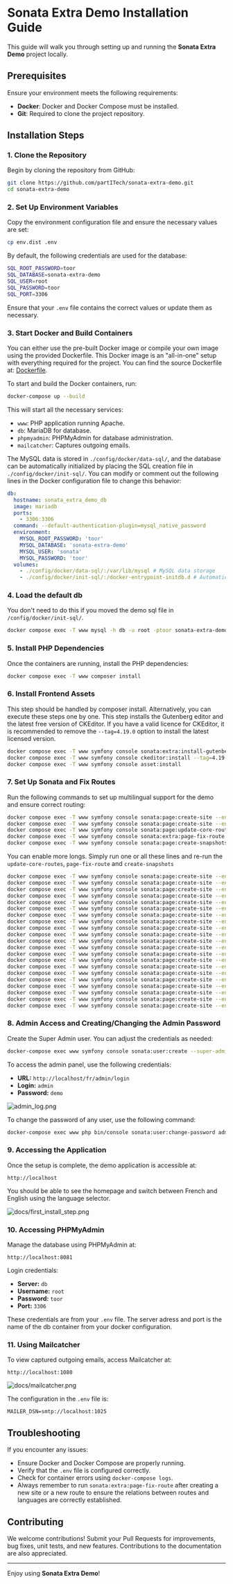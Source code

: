 # Sonata Extra Demo Installation Guide

This guide will walk you through setting up and running the **Sonata Extra Demo** project locally.

## Prerequisites

Ensure your environment meets the following requirements:

- **Docker**: Docker and Docker Compose must be installed.
- **Git**: Required to clone the project repository.

## Installation Steps

### 1. Clone the Repository

Begin by cloning the repository from GitHub:

```bash
git clone https://github.com/partITech/sonata-extra-demo.git
cd sonata-extra-demo
```

### 2. Set Up Environment Variables

Copy the environment configuration file and ensure the necessary values are set:

```bash
cp env.dist .env
```

By default, the following credentials are used for the database:

```bash
SQL_ROOT_PASSWORD=toor
SQL_DATABASE=sonata-extra-demo
SQL_USER=root
SQL_PASSWORD=toor
SQL_PORT=3306
```

Ensure that your `.env` file contains the correct values or update them as necessary.

### 3. Start Docker and Build Containers

You can either use the pre-built Docker image or compile your own image using the provided Dockerfile. This Docker image is an "all-in-one" setup with everything required for the project. You can find the source Dockerfile at: [Dockerfile](https://raw.githubusercontent.com/partITech/docker-apache-php/refs/heads/main/Dockerfile).

To start and build the Docker containers, run:

```bash
docker-compose up --build
```

This will start all the necessary services:
- `www`: PHP application running Apache.
- `db`: MariaDB for database.
- `phpmyadmin`: PHPMyAdmin for database administration.
- `mailcatcher`: Captures outgoing emails.

The MySQL data is stored in `./config/docker/data-sql/`, and the database can be automatically initialized by placing the SQL creation file in `./config/docker/init-sql/`. You can modify or comment out the following lines in the Docker configuration file to change this behavior:

```yaml
db:
  hostname: sonata_extra_demo_db
  image: mariadb
  ports:
    - 3306:3306
  command: --default-authentication-plugin=mysql_native_password
  environment:
    MYSQL_ROOT_PASSWORD: 'toor'
    MYSQL_DATABASE: 'sonata-extra-demo'
    MYSQL_USER: 'sonata'
    MYSQL_PASSWORD: 'toor'
  volumes:
    - ./config/docker/data-sql/:/var/lib/mysql # MySQL data storage
    - ./config/docker/init-sql/:/docker-entrypoint-initdb.d # Automatic database initialization
```

### 4. Load the default db

You don't need to do this if you moved the demo sql file in `/config/docker/init-sql/`.
```bash
docker compose exec -T www mysql -h db -u root -ptoor sonata-extra-demo < sonata-extra-demo.sql

```


### 5. Install PHP Dependencies

Once the containers are running, install the PHP dependencies:

```bash
docker compose exec -T www composer install
```


### 6. Install Frontend Assets

This step should be handled  by composer install. Alternatively, you can execute these steps one by one.
This step installs the Gutenberg editor and the latest free version of CKEditor. If you have a valid licence for CKEditor, it is recommended to remove the `--tag=4.19.0` option to install the latest licensed version.


```bash
docker compose exec -T www symfony console sonata:extra:install-gutenberg
docker compose exec -T www symfony console ckeditor:install --tag=4.19.0
docker compose exec -T www symfony console asset:install
```

### 7. Set Up Sonata and Fix Routes

Run the following commands to set up multilingual support for the demo and ensure correct routing:

```bash
docker compose exec -T www symfony console sonata:page:create-site --enabled --name France --relativePath /fr --host localhost --enabledFrom now --enabledTo 2030-10-18 --locale fr --default --no-confirmation
docker compose exec -T www symfony console sonata:page:create-site --enabled --name English --relativePath /en --host localhost --enabledFrom now --enabledTo 2030-10-18 --locale en --no-confirmation
docker compose exec -T www symfony console sonata:page:update-core-routes
docker compose exec -T www symfony console sonata:extra:page-fix-route
docker compose exec -T www symfony console sonata:page:create-snapshots
```

You can enable more longs. Simply run one or all these lines and re-run the `update-core-routes`, `page-fix-route` and `create-snapshots`

```bash
docker compose exec -T www symfony console sonata:page:create-site --enabled --name France --relativePath /fr --host localhost --enabledFrom now --enabledTo 2030-10-18 --locale fr --default --no-confirmation
docker compose exec -T www symfony console sonata:page:create-site --enabled --name Germany --relativePath /de --host localhost --enabledFrom now --enabledTo 2030-10-18 --locale de --no-confirmation
docker compose exec -T www symfony console sonata:page:create-site --enabled --name Spain --relativePath /es --host localhost --enabledFrom now --enabledTo 2030-10-18 --locale es --no-confirmation
docker compose exec -T www symfony console sonata:page:create-site --enabled --name Italy --relativePath /it --host localhost --enabledFrom now --enabledTo 2030-10-18 --locale it --no-confirmation
docker compose exec -T www symfony console sonata:page:create-site --enabled --name United Kingdom --relativePath /en --host localhost --enabledFrom now --enabledTo 2030-10-18 --locale en --no-confirmation
docker compose exec -T www symfony console sonata:page:create-site --enabled --name Portugal --relativePath /pt --host localhost --enabledFrom now --enabledTo 2030-10-18 --locale pt --no-confirmation
docker compose exec -T www symfony console sonata:page:create-site --enabled --name Belgium --relativePath /nl --host localhost --enabledFrom now --enabledTo 2030-10-18 --locale nl --no-confirmation
docker compose exec -T www symfony console sonata:page:create-site --enabled --name Netherlands --relativePath /nl --host localhost --enabledFrom now --enabledTo 2030-10-18 --locale nl --no-confirmation
docker compose exec -T www symfony console sonata:page:create-site --enabled --name Austria --relativePath /de --host localhost --enabledFrom now --enabledTo 2030-10-18 --locale de --no-confirmation
docker compose exec -T www symfony console sonata:page:create-site --enabled --name Switzerland --relativePath /fr --host localhost --enabledFrom now --enabledTo 2030-10-18 --locale fr --no-confirmation
docker compose exec -T www symfony console sonata:page:create-site --enabled --name Sweden --relativePath /sv --host localhost --enabledFrom now --enabledTo 2030-10-18 --locale sv --no-confirmation
docker compose exec -T www symfony console sonata:page:create-site --enabled --name Norway --relativePath /no --host localhost --enabledFrom now --enabledTo 2030-10-18 --locale no --no-confirmation
docker compose exec -T www symfony console sonata:page:create-site --enabled --name Finland --relativePath /fi --host localhost --enabledFrom now --enabledTo 2030-10-18 --locale fi --no-confirmation
docker compose exec -T www symfony console sonata:page:create-site --enabled --name Denmark --relativePath /da --host localhost --enabledFrom now --enabledTo 2030-10-18 --locale da --no-confirmation
docker compose exec -T www symfony console sonata:page:create-site --enabled --name Poland --relativePath /pl --host localhost --enabledFrom now --enabledTo 2030-10-18 --locale pl --no-confirmation
docker compose exec -T www symfony console sonata:page:create-site --enabled --name Czech Republic --relativePath /cz --host localhost --enabledFrom now --enabledTo 2030-10-18 --locale cz --no-confirmation
docker compose exec -T www symfony console sonata:page:create-site --enabled --name Slovakia --relativePath /sk --host localhost --enabledFrom now --enabledTo 2030-10-18 --locale sk --no-confirmation
docker compose exec -T www symfony console sonata:page:create-site --enabled --name Hungary --relativePath /hu --host localhost --enabledFrom now --enabledTo 2030-10-18 --locale hu --no-confirmation
docker compose exec -T www symfony console sonata:page:create-site --enabled --name Greece --relativePath /gr --host localhost --enabledFrom now --enabledTo 2030-10-18 --locale gr --no-confirmation
docker compose exec -T www symfony console sonata:page:create-site --enabled --name Ireland --relativePath /ie --host localhost --enabledFrom now --enabledTo 2030-10-18 --locale ie --no-confirmation
docker compose exec -T www symfony console sonata:page:create-site --enabled --name Luxembourg --relativePath /lu --host localhost --enabledFrom now --enabledTo 2030-10-18 --locale lu --no-confirmation
```

### 8. Admin Access and Creating/Changing the Admin Password

Create the Super Admin user. You can adjust the credentials as needed:

```bash
docker-compose exec www symfony console sonata:user:create --super-admin admin your@email.com demo
```

To access the admin panel, use the following credentials:

- **URL:** `http://localhost/fr/admin/login`
- **Login:** `admin`
- **Password:** `demo`

![admin_log.png](docs/admin_log.png)

To change the password of any user, use the following command:

```bash
docker-compose exec www php bin/console sonata:user:change-password admin new_password
```

### 9. Accessing the Application

Once the setup is complete, the demo application is accessible at:

```
http://localhost
```

You should be able to see the homepage and switch between French and English using the language selector.

![docs/first_install_step.png](./docs/first_install_step.png)


### 10. Accessing PHPMyAdmin

Manage the database using PHPMyAdmin at:

```
http://localhost:8081
```


Login credentials:

- **Server:** `db`
- **Username:** `root`
- **Password:** `toor`
- **Port:** `3306`

These credentials are from your `.env` file.
The server adress and port is the name of the db container from your docker configuration.

### 11. Using Mailcatcher

To view captured outgoing emails, access Mailcatcher at:


```
http://localhost:1080
```
![docs/mailcatcher.png](docs/mailcatcher.png)

The configuration in the `.env` file is:
```
MAILER_DSN=smtp://localhost:1025
```


## Troubleshooting

If you encounter any issues:

- Ensure Docker and Docker Compose are properly running.
- Verify that the `.env` file is configured correctly.
- Check for container errors using `docker-compose logs`.
- Always remember to run `sonata:extra:page-fix-route` after creating a new site or a new route to ensure the relations between routes and languages are correctly established.


## Contributing

We welcome contributions! Submit your Pull Requests for improvements, bug fixes, unit tests, and new features. Contributions to the documentation are also appreciated.

---

Enjoy using **Sonata Extra Demo**!
